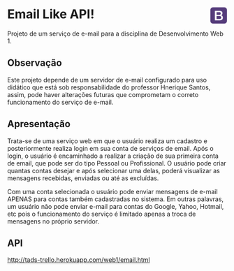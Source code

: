 # Email Like API! <img src="logo/bootstrap.png" width="40" height="40" align="right">

Projeto de um serviço de e-mail para a disciplina de Desenvolvimento Web 1.


## Observação

Este projeto depende de um servidor de e-mail configurado para uso didático que está sob responsabilidade do professor Hnerique Santos,
assim, pode haver alterações futuras que comprometam o correto funcionamento do serviço de e-mail.


## Apresentação

Trata-se de uma serviço web em que o usuário realiza um cadastro e posteriormente realiza login em sua conta de serviços de email. 
Após o login, o usuário é encaminhado a realizar a criação de sua primeira conta de email, que pode ser do tipo Pessoal ou Profissional. 
O usuário pode criar quantas contas desejar e após selecionar uma delas, poderá visualizar as mensagens recebidas, enviadas ou até 
as excluídas.

Com uma conta selecionada o usuário pode enviar mensagens de e-mail APENAS para contas também cadastradas no sistema. Em outras palavras, 
um usuário não pode enviar e-mail para contas do Google, Yahoo, Hotmail, etc pois o funcionamento do serviço é limitado apenas a troca de 
mensagens no próprio servidor.


## API

http://tads-trello.herokuapp.com/web1/email.html

